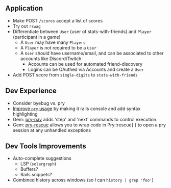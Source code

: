 ## Application
- Make POST `/scores` accept a list of scores
- Try out `rswag`
- Differentiate between `User` (user of stats-with-friends) and `Player` (participant in a game)
  - A `User` may have many `Players`
  - A `Player` is not required to be a `User`
  - A `User` should have username/email, and can be associated to other accounts like Discord/Twitch
    - Accounts can be used for automated friend-discovery
    - Logins can be OAuthed via Accounts and create a `User`
- Add POST score from `single-digits` to `stats-with-friends` 

## Dev Experience
- Consider byebug vs. pry
- [Improve `pry` usage](https://github.com/pry/pry#use-pry-as-your-rails-console) by making it rails console and add syntax highlighting
- Gem: [pry-nav](https://rubygems.org/gems/pry-nav/versions/0.3.0) adds 'step' and 'next' commands to control execution.
- Gem: [pry-rescue](https://rubygems.org/gems/pry-rescue/versions/1.5.2) allows you to wrap code in Pry::rescue{ } to open a pry session at any unhandled exceptions

## Dev Tools Improvements
- Auto-complete suggestions
  - LSP (`solargraph`)
  - Buffers?
  - Rails snippets? 
- Combined history across windows (so I can `history | grep 'foo'`)

